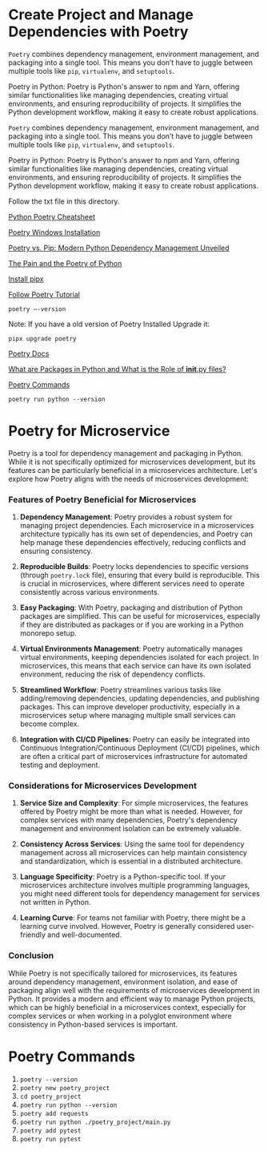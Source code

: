 # Create Project and Manage Dependencies with Poetry

`Poetry` combines dependency management, environment management, and packaging into a single tool. This means you don’t have to juggle between multiple tools like `pip`, `virtualenv`, and `setuptools`.

Poetry in Python: Poetry is Python's answer to npm and Yarn, offering similar functionalities like managing dependencies, creating virtual environments, and ensuring reproducibility of projects. It simplifies the Python development workflow, making it easy to create robust applications.

`Poetry` combines dependency management, environment management, and packaging into a single tool. This means you don’t have to juggle between multiple tools like `pip`, `virtualenv`, and `setuptools`.

Poetry in Python: Poetry is Python's answer to npm and Yarn, offering similar functionalities like managing dependencies, creating virtual environments, and ensuring reproducibility of projects. It simplifies the Python development workflow, making it easy to create robust applications.

Follow the txt file in this directory.

[Python Poetry Cheatsheet](https://gist.github.com/CarlosDomingues/b88df15749af23a463148bd2c2b9b3fb)

[Poetry Windows Installation](https://gist.github.com/Isfhan/b8b104c8095d8475eb377230300de9b0)

[Poetry vs. Pip: Modern Python Dependency Management Unveiled](https://python.plainenglish.io/poetry-vs-pip-modern-python-dependency-management-unveiled-15d39e059d39)

[The Pain and the Poetry of Python](https://www.pinecone.io/blog/pain-poetry-python/)

[Install pipx](https://pipx.pypa.io/stable/installation/)

[Follow Poetry Tutorial](https://realpython.com/dependency-management-python-poetry/)

    poetry —-version

Note: If you have a old version of Poetry Installed Upgrade it:

    pipx upgrade poetry

[Poetry Docs](https://python-poetry.org/docs/)

[What are Packages in Python and What is the Role of **init**.py files?](https://martinxpn.medium.com/what-are-packages-in-python-and-what-is-the-role-of-init-py-files-82-100-days-of-python-325a992b2b13)

[Poetry Commands](https://realpython.com/dependency-management-python-poetry/#command-reference)

    poetry run python --version

# Poetry for Microservice

Poetry is a tool for dependency management and packaging in Python. While it is not specifically optimized for microservices development, but its features can be particularly beneficial in a microservices architecture. Let's explore how Poetry aligns with the needs of microservices development:

### Features of Poetry Beneficial for Microservices

1. **Dependency Management**: Poetry provides a robust system for managing project dependencies. Each microservice in a microservices architecture typically has its own set of dependencies, and Poetry can help manage these dependencies effectively, reducing conflicts and ensuring consistency.

2. **Reproducible Builds**: Poetry locks dependencies to specific versions (through `poetry.lock` file), ensuring that every build is reproducible. This is crucial in microservices, where different services need to operate consistently across various environments.

3. **Easy Packaging**: With Poetry, packaging and distribution of Python packages are simplified. This can be useful for microservices, especially if they are distributed as packages or if you are working in a Python monorepo setup.

4. **Virtual Environments Management**: Poetry automatically manages virtual environments, keeping dependencies isolated for each project. In microservices, this means that each service can have its own isolated environment, reducing the risk of dependency conflicts.

5. **Streamlined Workflow**: Poetry streamlines various tasks like adding/removing dependencies, updating dependencies, and publishing packages. This can improve developer productivity, especially in a microservices setup where managing multiple small services can become complex.

6. **Integration with CI/CD Pipelines**: Poetry can easily be integrated into Continuous Integration/Continuous Deployment (CI/CD) pipelines, which are often a critical part of microservices infrastructure for automated testing and deployment.

### Considerations for Microservices Development

1. **Service Size and Complexity**: For simple microservices, the features offered by Poetry might be more than what is needed. However, for complex services with many dependencies, Poetry's dependency management and environment isolation can be extremely valuable.

2. **Consistency Across Services**: Using the same tool for dependency management across all microservices can help maintain consistency and standardization, which is essential in a distributed architecture.

3. **Language Specificity**: Poetry is a Python-specific tool. If your microservices architecture involves multiple programming languages, you might need different tools for dependency management for services not written in Python.

4. **Learning Curve**: For teams not familiar with Poetry, there might be a learning curve involved. However, Poetry is generally considered user-friendly and well-documented.

### Conclusion

While Poetry is not specifically tailored for microservices, its features around dependency management, environment isolation, and ease of packaging align well with the requirements of microservices development in Python. It provides a modern and efficient way to manage Python projects, which can be highly beneficial in a microservices context, especially for complex services or when working in a polyglot environment where consistency in Python-based services is important.

# Poetry Commands

1. `poetry --version`
2. `poetry new poetry_project`
3. `cd poetry_project`
4. `poetry run python --version`
5. `poetry add requests`
6. `poetry run python ./poetry_project/main.py`
7. `poetry add pytest`
8. `poetry run pytest`
